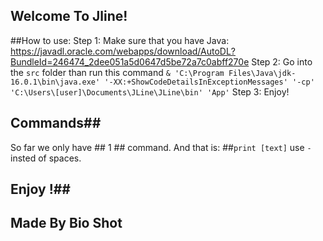## Welcome To Jline! ##

##How to use:
Step 1: Make sure that you have Java: https://javadl.oracle.com/webapps/download/AutoDL?BundleId=246474_2dee051a5d0647d5be72a7c0abff270e
Step 2: Go into the `src` folder than run this command ` & 'C:\Program Files\Java\jdk-16.0.1\bin\java.exe' '-XX:+ShowCodeDetailsInExceptionMessages' '-cp' 'C:\Users\[user]\Documents\JLine\JLine\bin' 'App' `
Step 3: Enjoy!


## Commands##
So far we only have ## 1 ## command. And that is:
##`print [text]`
use `-` insted of spaces.

## Enjoy !##



## Made By Bio Shot ##

